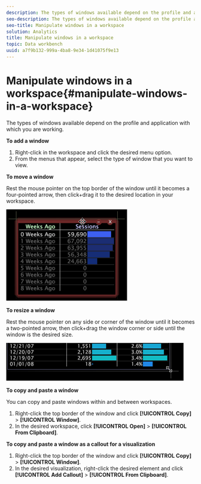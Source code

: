 ```yaml
---
description: The types of windows available depend on the profile and application with which you are working.
seo-description: The types of windows available depend on the profile and application with which you are working.
seo-title: Manipulate windows in a workspace
solution: Analytics
title: Manipulate windows in a workspace
topic: Data workbench
uuid: a7f9b132-999a-4ba8-9e34-1d41075f9e13
---
```


# Manipulate windows in a workspace{#manipulate-windows-in-a-workspace}

The types of windows available depend on the profile and application with which you are working.

 **To add a window**

1. Right-click in the workspace and click the desired menu option. 
1. From the menus that appear, select the type of window that you want to view.

**To move a window**

Rest the mouse pointer on the top border of the window until it becomes a four-pointed arrow, then click+drag it to the desired location in your workspace.

![](assets/vis_moving.png)

**To resize a window**

Rest the mouse pointer on any side or corner of the window until it becomes a two-pointed arrow, then click+drag the window corner or side until the window is the desired size.

![](assets/vis_resize.png)

**To copy and paste a window**

You can copy and paste windows within and between workspaces.

1. Right-click the top border of the window and click **[!UICONTROL Copy]** > **[!UICONTROL Window]**. 
1. In the desired workspace, click **[!UICONTROL Open]** > **[!UICONTROL From Clipboard]**.

**To copy and paste a window as a callout for a visualization**

1. Right-click the top border of the window and click **[!UICONTROL Copy]** > **[!UICONTROL Window]**. 
1. In the desired visualization, right-click the desired element and click **[!UICONTROL Add Callout]** > **[!UICONTROL From Clipboard]**.

